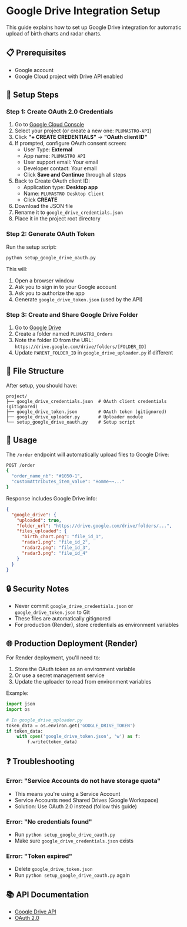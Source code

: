 # Google Drive Integration Setup

This guide explains how to set up Google Drive integration for automatic upload of birth charts and radar charts.

## 📋 Prerequisites

- Google account
- Google Cloud project with Drive API enabled

## 🔧 Setup Steps

### Step 1: Create OAuth 2.0 Credentials

1. Go to [Google Cloud Console](https://console.cloud.google.com/apis/credentials)
2. Select your project (or create a new one: `PLUMASTRO-API`)
3. Click **"+ CREATE CREDENTIALS"** → **"OAuth client ID"**
4. If prompted, configure OAuth consent screen:
   - User Type: **External**
   - App name: `PLUMASTRO API`
   - User support email: Your email
   - Developer contact: Your email
   - Click **Save and Continue** through all steps
5. Back to Create OAuth client ID:
   - Application type: **Desktop app**
   - Name: `PLUMASTRO Desktop Client`
   - Click **CREATE**
6. Download the JSON file
7. Rename it to `google_drive_credentials.json`
8. Place it in the project root directory

### Step 2: Generate OAuth Token

Run the setup script:

```bash
python setup_google_drive_oauth.py
```

This will:
1. Open a browser window
2. Ask you to sign in to your Google account
3. Ask you to authorize the app
4. Generate `google_drive_token.json` (used by the API)

### Step 3: Create and Share Google Drive Folder

1. Go to [Google Drive](https://drive.google.com/)
2. Create a folder named `PLUMASTRO_Orders`
3. Note the folder ID from the URL: `https://drive.google.com/drive/folders/[FOLDER_ID]`
4. Update `PARENT_FOLDER_ID` in `google_drive_uploader.py` if different

## 📁 File Structure

After setup, you should have:

```
project/
├── google_drive_credentials.json  # OAuth client credentials (gitignored)
├── google_drive_token.json        # OAuth token (gitignored)
├── google_drive_uploader.py       # Uploader module
└── setup_google_drive_oauth.py    # Setup script
```

## 🚀 Usage

The `/order` endpoint will automatically upload files to Google Drive:

```bash
POST /order
{
  "order_name_nb": "#1050-1",
  "customAttributes_item_value": "Homme¬¬..."
}
```

Response includes Google Drive info:

```json
{
  "google_drive": {
    "uploaded": true,
    "folder_url": "https://drive.google.com/drive/folders/...",
    "files_uploaded": {
      "birth_chart.png": "file_id_1",
      "radar1.png": "file_id_2",
      "radar2.png": "file_id_3",
      "radar3.png": "file_id_4"
    }
  }
}
```

## 🔒 Security Notes

- Never commit `google_drive_credentials.json` or `google_drive_token.json` to Git
- These files are automatically gitignored
- For production (Render), store credentials as environment variables

## 🌐 Production Deployment (Render)

For Render deployment, you'll need to:

1. Store the OAuth token as an environment variable
2. Or use a secret management service
3. Update the uploader to read from environment variables

Example:

```python
import json
import os

# In google_drive_uploader.py
token_data = os.environ.get('GOOGLE_DRIVE_TOKEN')
if token_data:
    with open('google_drive_token.json', 'w') as f:
        f.write(token_data)
```

## ❓ Troubleshooting

### Error: "Service Accounts do not have storage quota"

- This means you're using a Service Account
- Service Accounts need Shared Drives (Google Workspace)
- Solution: Use OAuth 2.0 instead (follow this guide)

### Error: "No credentials found"

- Run `python setup_google_drive_oauth.py`
- Make sure `google_drive_credentials.json` exists

### Error: "Token expired"

- Delete `google_drive_token.json`
- Run `python setup_google_drive_oauth.py` again

## 📚 API Documentation

- [Google Drive API](https://developers.google.com/drive/api/v3/about-sdk)
- [OAuth 2.0](https://developers.google.com/identity/protocols/oauth2)

